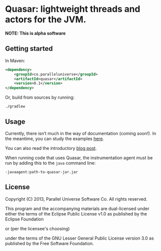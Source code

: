 # Quasar: lightweight threads and actors for the JVM.

**NOTE: This is alpha software**

## Getting started

In Maven:

```xml
<dependency>
    <groupId>co.paralleluniverse</groupId>
    <artifactId>quasar</artifactId>
    <version>0.1</version>
</dependency>
```

Or, build from sources by running:

```
./gradlew
```

## Usage

Currently, there isn’t much in the way of documentation (coming soon!).
In the meantime, you can study the examples [here](https://github.com/puniverse/quasar/tree/master/src/test/java/co/paralleluniverse/actors).

You can also read the introductory [blog post](http://blog.paralleluniverse.co).

When running code that uses Quasar, the instrumentation agent must be run by adding this to the `java` command line:

```
-javaagent:path-to-quasar-jar.jar
```

## License 

Copyright (C) 2013, Parallel Universe Software Co. All rights reserved.

This program and the accompanying materials are dual-licensed under
either the terms of the Eclipse Public License v1.0 as published by
the Eclipse Foundation
 
  or (per the licensee's choosing)
 
under the terms of the GNU Lesser General Public License version 3.0
as published by the Free Software Foundation.
